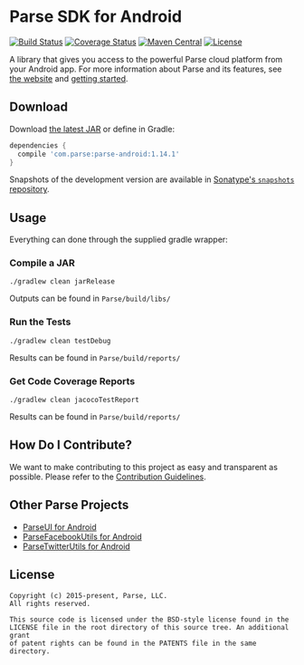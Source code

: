 # Parse SDK for Android
[![Build Status][build-status-svg]][build-status-link]
[![Coverage Status][coverage-status-svg]][coverage-status-link]
[![Maven Central][maven-svg]][maven-link]
[![License][license-svg]][license-link]


A library that gives you access to the powerful Parse cloud platform from your Android app.
For more information about Parse and its features, see [the website][parse.com] and [getting started][guide].

## Download
Download [the latest JAR][latest] or define in Gradle:

```groovy
dependencies {
  compile 'com.parse:parse-android:1.14.1'
}
```

Snapshots of the development version are available in [Sonatype's `snapshots` repository][snap].

## Usage
Everything can done through the supplied gradle wrapper:

### Compile a JAR
```
./gradlew clean jarRelease
```
Outputs can be found in `Parse/build/libs/`

### Run the Tests
```
./gradlew clean testDebug
```
Results can be found in `Parse/build/reports/`

### Get Code Coverage Reports
```
./gradlew clean jacocoTestReport
```
Results can be found in `Parse/build/reports/`

## How Do I Contribute?
We want to make contributing to this project as easy and transparent as possible. Please refer to the [Contribution Guidelines](CONTRIBUTING.md).

## Other Parse Projects

 - [ParseUI for Android][parseui-link]
 - [ParseFacebookUtils for Android][parsefacebookutils-link]
 - [ParseTwitterUtils for Android][parsetwitterutils-link]

## License
    Copyright (c) 2015-present, Parse, LLC.
    All rights reserved.

    This source code is licensed under the BSD-style license found in the
    LICENSE file in the root directory of this source tree. An additional grant
    of patent rights can be found in the PATENTS file in the same directory.

 [parse.com]: https://parseplatform.github.io/
 [guide]: http://parseplatform.github.io/docs/android/guide/
 [blog]: https://blog.parse.com/

 [latest]: https://search.maven.org/remote_content?g=com.parse&a=parse-android&v=LATEST
 [snap]: https://oss.sonatype.org/content/repositories/snapshots/

 [build-status-svg]: https://travis-ci.org/ParsePlatform/Parse-SDK-Android.svg?branch=master
 [build-status-link]: https://travis-ci.org/ParsePlatform/Parse-SDK-Android
 [coverage-status-svg]: https://coveralls.io/repos/ParsePlatform/Parse-SDK-Android/badge.svg?branch=master&service=github
 [coverage-status-link]: https://coveralls.io/github/ParsePlatform/Parse-SDK-Android?branch=master
 [maven-svg]: https://maven-badges.herokuapp.com/maven-central/com.parse/parse-android/badge.svg?style=flat
 [maven-link]: https://maven-badges.herokuapp.com/maven-central/com.parse/parse-android

 [parseui-link]: https://github.com/ParsePlatform/ParseUI-Android
 [parsefacebookutils-link]: https://github.com/ParsePlatform/ParseFacebookUtils-Android
 [parsetwitterutils-link]: https://github.com/ParsePlatform/ParseTwitterUtils-Android

 [license-svg]: https://img.shields.io/badge/license-BSD-lightgrey.svg
 [license-link]: https://github.com/ParsePlatform/Parse-SDK-Android/blob/master/LICENSE
